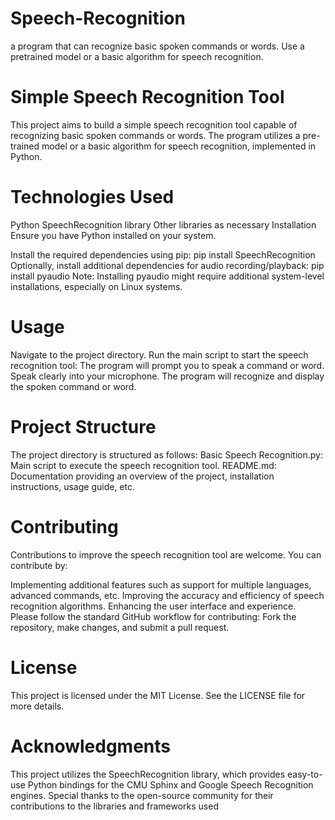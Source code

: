 # Speech-Recognition
a program that can recognize basic spoken commands or words. Use a pretrained model or a basic algorithm for speech recognition.
# Simple Speech Recognition Tool
This project aims to build a simple speech recognition tool capable of recognizing basic spoken commands or words. The program utilizes a pre-trained model or a basic algorithm for speech recognition, implemented in Python.

# Technologies Used
Python
SpeechRecognition library
Other libraries as necessary
Installation
Ensure you have Python installed on your system.

Install the required dependencies using pip:
pip install SpeechRecognition
Optionally, install additional dependencies for audio recording/playback:
pip install pyaudio
Note: Installing pyaudio might require additional system-level installations, especially on Linux systems.

# Usage
Navigate to the project directory.
Run the main script to start the speech recognition tool:
The program will prompt you to speak a command or word.
Speak clearly into your microphone.
The program will recognize and display the spoken command or word.

# Project Structure
The project directory is structured as follows:
Basic Speech Recognition.py: Main script to execute the speech recognition tool.
README.md: Documentation providing an overview of the project, installation instructions, usage guide, etc.

# Contributing
Contributions to improve the speech recognition tool are welcome. You can contribute by:

Implementing additional features such as support for multiple languages, advanced commands, etc.
Improving the accuracy and efficiency of speech recognition algorithms.
Enhancing the user interface and experience.
Please follow the standard GitHub workflow for contributing: Fork the repository, make changes, and submit a pull request.

# License
This project is licensed under the MIT License. See the LICENSE file for more details.

# Acknowledgments
This project utilizes the SpeechRecognition library, which provides easy-to-use Python bindings for the CMU Sphinx and Google Speech Recognition engines.
Special thanks to the open-source community for their contributions to the libraries and frameworks used
